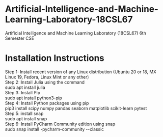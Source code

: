 # Artificial-Intelligence-and-Machine-Learning-Laboratory-18CSL67
Artificial Intelligence and Machine Learning Laboratory (18CSL67) 6th Semester CSE

# Installation Instructions<br/>

Step 1: Install recent version of any Linux distribution (Ubuntu 20 or 18, MX Linux 19, Fedora, Linux Mint or any other)<br/>
Step 2: Install Julia using the command<br/>
        sudo apt install julia<br/>
Step 3: Install Pip<br/>
        sudo apt install python3-pip<br/>
Step 4: Install Python packages using pip<br/>
        pip3 install scipy numpy pandas seaborn matplotlib scikit-learn pytest<br/>
Step 5: install snap<br/>
        sudo apt install snap<br/>
Step 6: Install PyCharm Community edition using snap<br/>
        sudo snap install -pycharm-community --classic<br/>
